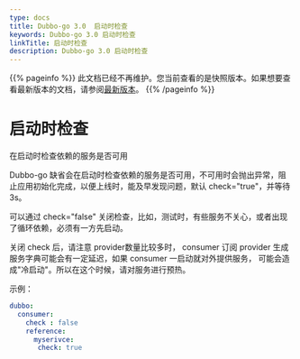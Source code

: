 ```yaml
---
type: docs
title: Dubbo-go 3.0  启动时检查
keywords: Dubbo-go 3.0 启动时检查
linkTitle: 启动时检查
description: Dubbo-go 3.0 启动时检查
---
```


{{% pageinfo %}} 此文档已经不再维护。您当前查看的是快照版本。如果想要查看最新版本的文档，请参阅[最新版本](/zh-cn/docs3-v2/golang-sdk/samples/start-check/)。
{{% /pageinfo %}}

# 启动时检查

在启动时检查依赖的服务是否可用

Dubbo-go 缺省会在启动时检查依赖的服务是否可用，不可用时会抛出异常，阻止应用初始化完成，以便上线时，能及早发现问题，默认 check="true"，并等待3s。

可以通过 check="false" 关闭检查，比如，测试时，有些服务不关心，或者出现了循环依赖，必须有一方先启动。

关闭 check 后，请注意 provider数量比较多时， consumer 订阅 provider 生成服务字典可能会有一定延迟，如果 consumer 一启动就对外提供服务，
可能会造成"冷启动"。所以在这个时候，请对服务进行预热。

示例：

```yaml
dubbo:
  consumer:
    check : false
    reference: 
      myserivce:
       check: true 
```


